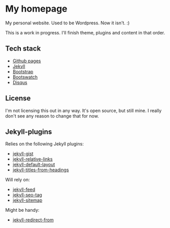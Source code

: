 # My homepage

My personal website. Used to be Wordpress. Now it isn't. :) 

This is a work in progress. I'll finish theme, plugins and content in that order.

## Tech stack

* [Github pages](https://help.github.com/categories/customizing-github-pages/)
* [Jekyll](https://jekyllrb.com/docs/home/)
* [Bootstrap](https://getbootstrap.com/docs/4.0/getting-started/introduction/)
* [Bootswatch](https://bootswatch.com)
* [Disqus](https://help.disqus.com/customer/portal/articles/1104788-web-integration)

## License

I'm not licensing this out in any way. It's open source, but still mine. I
really don't see any reason to change that for now.

## Jekyll-plugins

Relies on the following Jekyll plugins:
* [jekyll-gist](https://github.com/jekyll/jekyll-gist)
* [jekyll-relative-links](https://github.com/benbalter/jekyll-relative-links)
* [jekyll-default-layout](https://github.com/benbalter/jekyll-default-layout)
* [jekyll-titles-from-headings](https://github.com/benbalter/jekyll-titles-from-headings)

Will rely on:
* [jekyll-feed](https://github.com/jekyll/jekyll-feed)
* [jekyll-seo-tag](https://github.com/jekyll/jekyll-seo-tag)
* [jekyll-sitemap](https://github.com/jekyll/jekyll-sitemap)

Might be handy:
* [jekyll-redirect-from](https://github.com/jekyll/jekyll-redirect-from)
